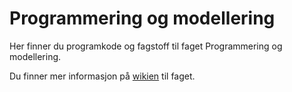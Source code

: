 # Programmering og modellering
Her finner du programkode og fagstoff til faget Programmering og modellering.

Du finner mer informasjon på [wikien](https://github.com/fagstoff/ProgMod/wiki) til faget.
